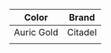 
| Color      | Brand   |
| ---------- | ------- |
| Auric Gold | Citadel |
|            |         |
